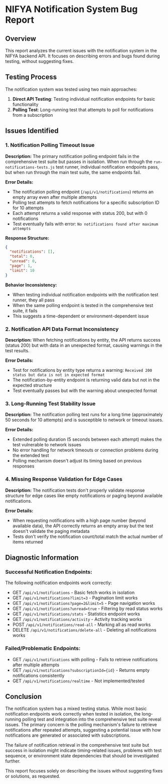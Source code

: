 # NIFYA Notification System Bug Report

## Overview

This report analyzes the current issues with the notification system in the NIFYA backend API. It focuses on describing errors and bugs found during testing, without suggesting fixes.

## Testing Process

The notification system was tested using two main approaches:

1. **Direct API Testing**: Testing individual notification endpoints for basic functionality
2. **Polling Test**: Long-running test that attempts to poll for notifications from a subscription

## Issues Identified

### 1. Notification Polling Timeout Issue

**Description:**
The primary notification polling endpoint fails in the comprehensive test suite but passes in isolation. When run through the `run-notifications-tests.js` test runner, individual notification endpoints pass, but when run through the main test suite, the same endpoints fail.

**Error Details:**
- The notification polling endpoint (`/api/v1/notifications`) returns an empty array even after multiple attempts
- Polling test attempts to fetch notifications for a specific subscription ID for 10 attempts
- Each attempt returns a valid response with status 200, but with 0 notifications
- Test eventually fails with error: `No notifications found after maximum attempts`

**Response Structure:**
```json
{
  "notifications": [],
  "total": 0,
  "unread": 0,
  "page": 1,
  "limit": 10
}
```

**Behavior Inconsistency:**
- When testing individual notification endpoints with the notification test runner, they all pass
- When the same polling endpoint is tested in the comprehensive test suite, it fails
- This suggests a time-dependent or environment-dependent issue

### 2. Notification API Data Format Inconsistency

**Description:**
When fetching notifications by entity, the API returns success (status 200) but with data in an unexpected format, causing warnings in the test results.

**Error Details:**
- Test for notifications by entity type returns a warning: `Received 200 status but data is not in expected format`
- The notification-by-entity endpoint is returning valid data but not in the expected structure
- Test eventually passes but with the warning about unexpected format

### 3. Long-Running Test Stability Issue

**Description:**
The notification polling test runs for a long time (approximately 50 seconds for 10 attempts) and is susceptible to network or timeout issues.

**Error Details:**
- Extended polling duration (5 seconds between each attempt) makes the test vulnerable to network issues
- No error handling for network timeouts or connection problems during the extended test
- Polling mechanism doesn't adjust its timing based on previous responses

### 4. Missing Response Validation for Edge Cases

**Description:**
The notification tests don't properly validate response structure for edge cases like empty notifications or paging beyond available notifications.

**Error Details:**
- When requesting notifications with a high page number (beyond available data), the API correctly returns an empty array but the test doesn't validate the paging metadata
- Tests don't verify the notification count/total match the actual number of items returned

## Diagnostic Information

### Successful Notification Endpoints:

The following notification endpoints work correctly:
- GET `/api/v1/notifications` - Basic fetch works in isolation
- GET `/api/v1/notifications?limit=3` - Pagination limit works
- GET `/api/v1/notifications?page=2&limit=5` - Page navigation works
- GET `/api/v1/notifications?unread=true` - Filtering by read status works
- GET `/api/v1/notifications/stats` - Statistics endpoint works
- GET `/api/v1/notifications/activity` - Activity tracking works
- POST `/api/v1/notifications/read-all` - Marking all as read works
- DELETE `/api/v1/notifications/delete-all` - Deleting all notifications works

### Failed/Problematic Endpoints:

- GET `/api/v1/notifications` with polling - Fails to retrieve notifications after multiple attempts
- GET `/api/v1/notifications?subscriptionId={id}` - Returns empty notifications consistently
- GET `/api/v1/notifications/realtime` - Not implemented/tested

## Conclusion

The notification system has a mixed testing status. While most basic notification endpoints work correctly when tested in isolation, the long-running polling test and integration into the comprehensive test suite reveal issues. The primary concern is the polling mechanism's failure to retrieve notifications after repeated attempts, suggesting a potential issue with how notifications are generated or associated with subscriptions.

The failure of notification retrieval in the comprehensive test suite but success in isolation might indicate timing-related issues, problems with test sequence, or environment state dependencies that should be investigated further.

This report focuses solely on describing the issues without suggesting fixes or solutions, as requested.
